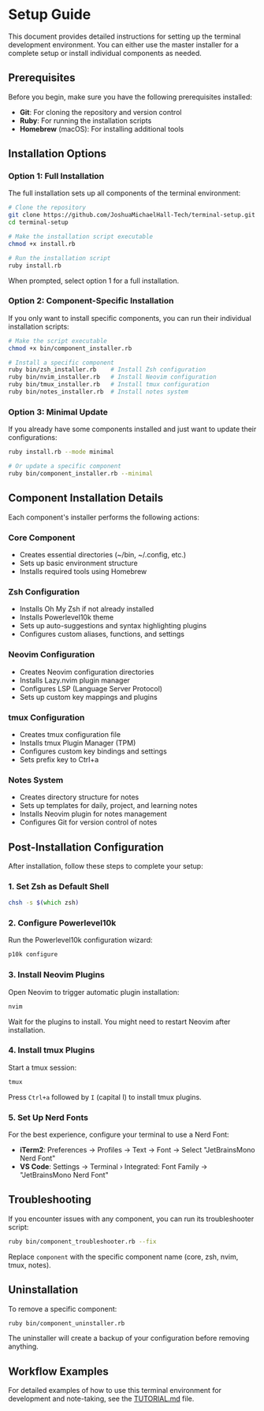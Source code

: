 # Setup Guide

This document provides detailed instructions for setting up the terminal development environment. You can either use the master installer for a complete setup or install individual components as needed.

## Prerequisites

Before you begin, make sure you have the following prerequisites installed:

- **Git**: For cloning the repository and version control
- **Ruby**: For running the installation scripts
- **Homebrew** (macOS): For installing additional tools

## Installation Options

### Option 1: Full Installation

The full installation sets up all components of the terminal environment:

```zsh
# Clone the repository
git clone https://github.com/JoshuaMichaelHall-Tech/terminal-setup.git
cd terminal-setup

# Make the installation script executable
chmod +x install.rb

# Run the installation script
ruby install.rb
```

When prompted, select option 1 for a full installation.

### Option 2: Component-Specific Installation

If you only want to install specific components, you can run their individual installation scripts:

```zsh
# Make the script executable
chmod +x bin/component_installer.rb

# Install a specific component
ruby bin/zsh_installer.rb    # Install Zsh configuration
ruby bin/nvim_installer.rb   # Install Neovim configuration
ruby bin/tmux_installer.rb   # Install tmux configuration
ruby bin/notes_installer.rb  # Install notes system
```

### Option 3: Minimal Update

If you already have some components installed and just want to update their configurations:

```zsh
ruby install.rb --mode minimal

# Or update a specific component
ruby bin/component_installer.rb --minimal
```

## Component Installation Details

Each component's installer performs the following actions:

### Core Component

- Creates essential directories (~/bin, ~/.config, etc.)
- Sets up basic environment structure
- Installs required tools using Homebrew

### Zsh Configuration

- Installs Oh My Zsh if not already installed
- Installs Powerlevel10k theme
- Sets up auto-suggestions and syntax highlighting plugins
- Configures custom aliases, functions, and settings

### Neovim Configuration

- Creates Neovim configuration directories
- Installs Lazy.nvim plugin manager
- Configures LSP (Language Server Protocol)
- Sets up custom key mappings and plugins

### tmux Configuration

- Creates tmux configuration file
- Installs tmux Plugin Manager (TPM)
- Configures custom key bindings and settings
- Sets prefix key to Ctrl+a

### Notes System

- Creates directory structure for notes
- Sets up templates for daily, project, and learning notes
- Installs Neovim plugin for notes management
- Configures Git for version control of notes

## Post-Installation Configuration

After installation, follow these steps to complete your setup:

### 1. Set Zsh as Default Shell

```zsh
chsh -s $(which zsh)
```

### 2. Configure Powerlevel10k

Run the Powerlevel10k configuration wizard:

```zsh
p10k configure
```

### 3. Install Neovim Plugins

Open Neovim to trigger automatic plugin installation:

```zsh
nvim
```

Wait for the plugins to install. You might need to restart Neovim after installation.

### 4. Install tmux Plugins

Start a tmux session:

```zsh
tmux
```

Press `Ctrl+a` followed by `I` (capital I) to install tmux plugins.

### 5. Set Up Nerd Fonts

For the best experience, configure your terminal to use a Nerd Font:

- **iTerm2**: Preferences → Profiles → Text → Font → Select "JetBrainsMono Nerd Font"
- **VS Code**: Settings → Terminal › Integrated: Font Family → "JetBrainsMono Nerd Font"

## Troubleshooting

If you encounter issues with any component, you can run its troubleshooter script:

```zsh
ruby bin/component_troubleshooter.rb --fix
```

Replace `component` with the specific component name (core, zsh, nvim, tmux, notes).

## Uninstallation

To remove a specific component:

```zsh
ruby bin/component_uninstaller.rb
```

The uninstaller will create a backup of your configuration before removing anything.

## Workflow Examples

For detailed examples of how to use this terminal environment for development and note-taking, see the [TUTORIAL.md](TUTORIAL.md) file.
